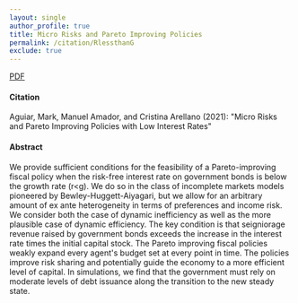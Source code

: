```yaml
---
layout: single 
author_profile: true 
title: Micro Risks and Pareto Improving Policies 
permalink: /citation/RlessthanG
exclude: true
---
```


[PDF](https://markaguiar.github.io/files/R_less_than_1_in_Aiyagari.pdf)
#### Citation

Aguiar, Mark, Manuel Amador, and Cristina Arellano (2021): "Micro Risks and Pareto Improving Policies with Low Interest Rates"

#### Abstract

 We provide sufficient conditions for the feasibility of a Pareto-improving fiscal policy when the risk-free interest rate on government bonds is below the growth rate (r<g).  We do so in the class of  incomplete markets models pioneered by Bewley-Huggett-Aiyagari, but we allow for an arbitrary amount of ex ante heterogeneity in terms of preferences and income risk.  We consider both the case of dynamic inefficiency as well as the more plausible case of dynamic efficiency.  The key condition is that seigniorage revenue raised by government bonds exceeds the increase in the interest rate times the initial capital stock. The Pareto improving fiscal policies weakly expand every agent's budget set at every point in time.  The policies improve risk sharing and potentially guide the economy to a more efficient level of capital. In simulations, we find that the government must rely on moderate levels of debt issuance along the transition to the new steady state.